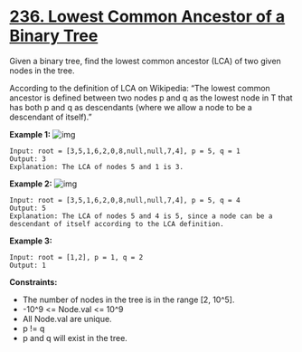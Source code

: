 # [236. Lowest Common Ancestor of a Binary Tree](https://leetcode.com/problems/lowest-common-ancestor-of-a-binary-tree/)

Given a binary tree, find the lowest common ancestor (LCA) of two given nodes in the tree.

According to the definition of LCA on Wikipedia: “The lowest common ancestor is defined between two nodes p and q as the lowest node in T that has both p and q as descendants (where we allow a node to be a descendant of itself).”

 

**Example 1:**
![img](https://assets.leetcode.com/uploads/2018/12/14/binarytree.png)
```
Input: root = [3,5,1,6,2,0,8,null,null,7,4], p = 5, q = 1
Output: 3
Explanation: The LCA of nodes 5 and 1 is 3.
```
**Example 2:**
![img](https://assets.leetcode.com/uploads/2018/12/14/binarytree.png)
```
Input: root = [3,5,1,6,2,0,8,null,null,7,4], p = 5, q = 4
Output: 5
Explanation: The LCA of nodes 5 and 4 is 5, since a node can be a descendant of itself according to the LCA definition.
```
**Example 3:**
```
Input: root = [1,2], p = 1, q = 2
Output: 1
```

**Constraints:**

- The number of nodes in the tree is in the range [2, 10^5].
- -10^9 <= Node.val <= 10^9
- All Node.val are unique.
- p != q
- p and q will exist in the tree.